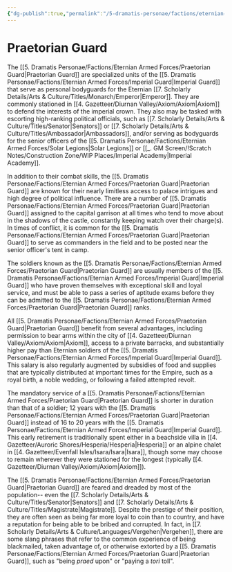 ```yaml
---
{"dg-publish":true,"permalink":"/5-dramatis-personae/factions/eternian-armed-forces/praetorian-guard/"}
---
```


# Praetorian Guard 

The [[5. Dramatis Personae/Factions/Eternian Armed Forces/Praetorian Guard\|Praetorian Guard]] are specialized units of the [[5. Dramatis Personae/Factions/Eternian Armed Forces/Imperial Guard\|Imperial Guard]] that serve as personal bodyguards for the Eternian [[7. Scholarly Details/Arts & Culture/Titles/Monarch/Emperor\|Emperor]]. They are commonly stationed in [[4. Gazetteer/Diurnan Valley/Axiom/Axiom\|Axiom]] to defend the interests of the imperial crown. They also may be tasked with escorting high-ranking political officials, such as [[7. Scholarly Details/Arts & Culture/Titles/Senator\|Senators]] or [[7. Scholarly Details/Arts & Culture/Titles/Ambassador\|Ambassadors]], and/or serving as bodyguards for the senior officers of the [[5. Dramatis Personae/Factions/Eternian Armed Forces/Solar Legions\|Solar Legions]] or [[_. GM Screen/!Scratch Notes/Construction Zone/WIP Places/Imperial Academy\|Imperial Academy]].

In addition to their combat skills, the [[5. Dramatis Personae/Factions/Eternian Armed Forces/Praetorian Guard\|Praetorian Guard]] are known for their nearly limitless access to palace intrigues and high degree of political influence. There are a number of [[5. Dramatis Personae/Factions/Eternian Armed Forces/Praetorian Guard\|Praetorian Guard]] assigned to the capital garrison at all times who tend to move about in the shadows of the castle, constantly keeping watch over their charge(s). In times of conflict, it is common for the [[5. Dramatis Personae/Factions/Eternian Armed Forces/Praetorian Guard\|Praetorian Guard]] to serve as commanders in the field and to be posted near the senior officer's tent in camp.

The soldiers known as the [[5. Dramatis Personae/Factions/Eternian Armed Forces/Praetorian Guard\|Praetorian Guard]] are usually members of the [[5. Dramatis Personae/Factions/Eternian Armed Forces/Imperial Guard\|Imperial Guard]] who have proven themselves with exceptional skill and loyal service, and must be able to pass a series of aptitude exams before they can be admitted to the [[5. Dramatis Personae/Factions/Eternian Armed Forces/Praetorian Guard\|Praetorian Guard]] ranks. 

All [[5. Dramatis Personae/Factions/Eternian Armed Forces/Praetorian Guard\|Praetorian Guard]] benefit from several advantages, including permission to bear arms within the city of [[4. Gazetteer/Diurnan Valley/Axiom/Axiom\|Axiom]], access to a private barracks, and substantially higher pay than Eternian soldiers of the [[5. Dramatis Personae/Factions/Eternian Armed Forces/Imperial Guard\|Imperial Guard]]. This salary is also regularly augmented by subsidies of food and supplies that are typically distributed at important times for the Empire, such as a royal birth, a noble wedding, or following a failed attempted revolt. 

The mandatory service of a [[5. Dramatis Personae/Factions/Eternian Armed Forces/Praetorian Guard\|Praetorian Guard]] is shorter in duration than that of a soldier; 12 years with the [[5. Dramatis Personae/Factions/Eternian Armed Forces/Praetorian Guard\|Praetorian Guard]] instead of 16 to 20 years with the [[5. Dramatis Personae/Factions/Eternian Armed Forces/Imperial Guard\|Imperial Guard]]. This early retirement is traditionally spent either in a beachside villa in [[4. Gazetteer/Auroric Shores/Hesperia/Hesperia\|Hesperia]] or an alpine chalet in [[4. Gazetteer/Evenfall Isles/Isara/Isara\|Isara]], though some may choose to remain wherever they were stationed for the longest (typically [[4. Gazetteer/Diurnan Valley/Axiom/Axiom\|Axiom]]). 

The [[5. Dramatis Personae/Factions/Eternian Armed Forces/Praetorian Guard\|Praetorian Guard]] are feared and dreaded by most of the population-- even the [[7. Scholarly Details/Arts & Culture/Titles/Senator\|Senators]] and [[7. Scholarly Details/Arts & Culture/Titles/Magistrate\|Magistrate]]. Despite the prestige of their position, they are often seen as being far more loyal to coin than to country, and have a reputation for being able to be bribed and corrupted.  In fact, in [[7. Scholarly Details/Arts & Culture/Languages/Vergehen\|Vergehen]], there are some slang phrases that refer to the common experience of being blackmailed, taken advantage of, or otherwise extorted by a [[5. Dramatis Personae/Factions/Eternian Armed Forces/Praetorian Guard\|Praetorian Guard]], such as "being *praed* upon" or "paying a *tori* toll". 